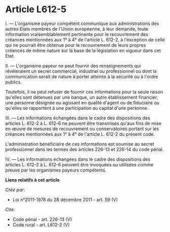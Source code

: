 # Article L612-5

I. ― L'organisme payeur compétent communique aux administrations des autres Etats membres de l'Union européenne, à leur
demande, toute information vraisemblablement pertinente pour le recouvrement des créances mentionnées aux 1° à 4° de
l'article L. 612-2, à l'exception de celle qui ne pourrait être obtenue pour le recouvrement de leurs propres créances de
même nature sur la base de la législation en vigueur dans cet Etat. 

II. ― L'organisme payeur ne peut fournir des renseignements qui révéleraient un secret commercial, industriel ou
professionnel ou dont la communication serait de nature à porter atteinte à la sécurité ou à l'ordre publics. 

Toutefois, il ne peut refuser de fournir ces informations pour la seule raison qu'elles sont détenues par une banque, un
autre établissement financier, une personne désignée ou agissant en qualité d'agent ou de fiduciaire ou qu'elles se
rapportent à une participation au capital d'une personne. 

III. ― Les informations échangées dans le cadre des dispositions des articles L. 612-2 à L. 612-6 ne peuvent être transmises
qu'aux fins de mise en œuvre de mesures de recouvrement ou conservatoires portant sur les créances mentionnées aux 1° à 4° de
l'article L. 612-2 du présent code. 

L'administration bénéficiaire de ces informations est soumise au secret professionnel dans les termes des articles 226-13 et
226-14 du code pénal. 

IV. ― Les informations échangées dans le cadre des dispositions des articles L. 612-2 à L. 612-6 peuvent être invoquées ou
utilisées comme preuve par les organismes payeurs compétents.

**Liens relatifs à cet article**

_Créé par_:

  - Loi n°2011-1978 du 28 décembre 2011 - art. 59 (V)

_Cite_:

  - Code pénal - art. 226-13 (V)
  - Code rural - art. L612-2 (V)
